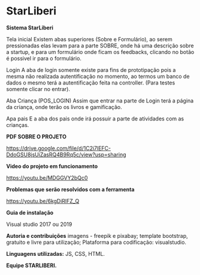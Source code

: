 # StarLiberi

**Sistema StarLiberi**

Tela inicial
Existem abas superiores (Sobre e Formulário), ao serem pressionadas elas levam para a parte SOBRE, onde há uma descrição sobre a startup, e para um formulário onde ficam os feedbacks, clicando no botão é possivel ir para o formulário.

Login
A aba de login somente existe para fins de prototipação pois a mesma não realizada autentificação no momento, ao termos um banco de dados o mesmo terá a autentificação feita na controller. (Para testes somente clicar no entrar).

Aba Criança (POS_LOGIN)
Assim que entrar na parte de Login terá a página da criança, onde terão os livros e gamificação.

Apa pais
E a aba dos pais onde irá possuir a parte de atividades com as crianças.

**PDF SOBRE O PROJETO**

https://drive.google.com/file/d/1C2i7lEFC-DdoGSU8jsUiZasRQ4B9Rq5c/view?usp=sharing


**Video do projeto em funcionamento**

https://youtu.be/MDGGVY2bQc0


**Problemas que serão resolvidos com a ferramenta**

https://youtu.be/6kgDiRlFZ_Q


**Guia de instalação**

Visual studio 2017 ou 2019




**Autoria e contribuições**
imagens - freepik e pixabay;
template bootstrap, gratuito e livre para utilização;
Plataforma para codificação: visualstudio.


**Linguagens utilizadas:** 
JS, CSS, HTML.


**Equipe STARLIBERI.**
